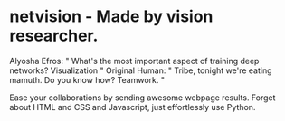 # netvision - Made by vision researcher.

Alyosha Efros:
" What's the most important aspect of training deep networks? Visualization "
Original Human:
" Tribe, tonight we're eating mamuth. Do you know how? Teamwork. "

Ease your collaborations by sending awesome webpage results.
Forget about HTML and CSS and Javascript, just effortlessly use Python.
